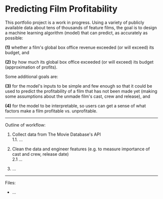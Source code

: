 # **Predicting Film Profitability**

This portfolio project is a work in progress. Using a variety of publicly available data about tens of thousands of feature films, the goal is to design a machine learning algorithm (model) that can predict, as accurately as possible:  

**(1)** whether a film's global box office revenue exceeded (or will exceed) its budget, and  

**(2)** by how much its global box office exceeded (or will exceed) its budget (approximation of profits).  

Some additional goals are:  

**(3)** for the model's inputs to be simple and few enough so that it could be used to predict the profitability of a film that has not been made yet (making some assumptions about the unmade film's cast, crew and release), and  

**(4)** for the model to be interpretable, so users can get a sense of what factors make a film profitable vs. unprofitable.  

---------------  
Outline of workflow:  

1. Collect data from The Movie Database's API  
        1.1. ...  

2. Clean the data and engineer features (e.g. to measure importance of cast and crew, release date)  
        2.1 ...  
        
3. ...  

---------------  
Files:  

- ...